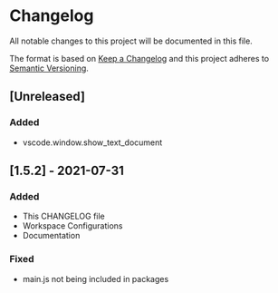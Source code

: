 # Changelog

All notable changes to this project will be documented in this file.

The format is based on [Keep a Changelog](http://keepachangelog.com/en/1.0.0/)
and this project adheres to [Semantic Versioning](http://semver.org/spec/v2.0.0.html).

## [Unreleased]

### Added

- vscode.window.show_text_document

## [1.5.2] - 2021-07-31

### Added

- This CHANGELOG file
- Workspace Configurations
- Documentation

### Fixed

- main.js not being included in packages
